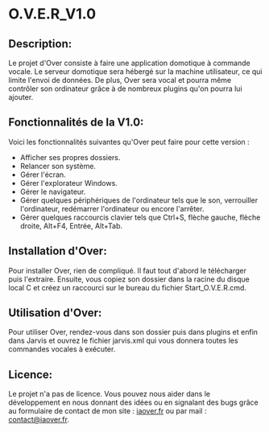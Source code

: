 # O.V.E.R_V1.0

## Description:
Le projet d'Over consiste à faire une application domotique à commande vocale. Le serveur domotique sera hébergé sur la machine utilisateur, ce qui limite l'envoi de données. De plus, Over sera vocal et pourra même contrôler son ordinateur grâce à de nombreux plugins qu'on pourra lui ajouter.

## Fonctionnalités de la V1.0:
Voici les fonctionnalités suivantes qu'Over peut faire pour cette version :
- Afficher ses propres dossiers.
- Relancer son système.
- Gérer l'écran.
- Gérer l'explorateur Windows.
- Gérer le navigateur.
- Gérer quelques périphériques de l'ordinateur tels que le son, verrouiller l'ordinateur, redémarrer l'ordinateur ou encore l'arrêter.
- Gérer quelques raccourcis clavier tels que Ctrl+S, flèche gauche, flèche droite, Alt+F4, Entrée, Alt+Tab.

## Installation d'Over:
Pour installer Over, rien de compliqué. Il faut tout d'abord le télécharger puis l'extraire. Ensuite, vous copiez son dossier dans la racine du disque local C et créez un raccourci sur le bureau du fichier Start_O.V.E.R.cmd.

## Utilisation d'Over:
Pour utiliser Over, rendez-vous dans son dossier puis dans plugins et enfin dans Jarvis et ouvrez le fichier jarvis.xml qui vous donnera toutes les commandes vocales à exécuter.

## Licence:
Le projet n'a pas de licence. Vous pouvez nous aider dans le développement en nous donnant des idées ou en signalant des bugs grâce au formulaire de contact de mon site : [iaover.fr](http://iaover.fr/#contact) ou par mail : contact@iaover.fr.

